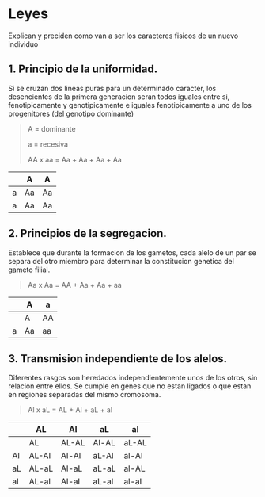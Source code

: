 # Leyes

Explican y preciden como van a ser los caracteres fisicos de un nuevo individuo

## 1. Principio de la uniformidad.

Si se cruzan dos lineas puras para un determinado caracter, los desencientes de la primera generacion seran todos iguales entre si, fenotipicamente y genotipicamente e iguales fenotipicamente a uno de los progenitores (del genotipo dominante) 

> A = dominante
> 
> a = recesiva
> 
> AA x aa = Aa + Aa + Aa + Aa

|  | A | A |
| ---- | ---- | ---- |
| a | Aa | Aa |
| a | Aa | Aa |

## 2. Principios de la segregacion.

Establece que durante la formacion de los gametos, cada alelo de un par se separa del otro miembro para determinar la constitucion genetica del gameto filial.

> Aa x Aa = AA + Aa + Aa + aa

|  | A | a |
| ---- | ---- | ---- |
		| A | AA | Aa |
| a | Aa | aa |

## 3. Transmision independiente de los alelos.

Diferentes rasgos son heredados independientemente unos de los otros, sin relacion entre ellos.
 Se cumple en genes que no estan ligados o que estan en regiones separadas del mismo cromosoma.

 > Al x aL = AL + Al + aL + al

 |  | AL | Al | aL | al |
| ---- | ---- | ---- | --- | --- |
		| AL | AL-AL | Al-AL | aL-AL | al-AL |
| Al | AL-Al | Al-Al | aL-Al | al-Al |
| aL | AL-aL | Al-aL | aL-aL | al-AL |
| al | AL-al | Al-al | aL-al | al-al |

